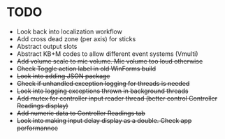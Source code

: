 # TODO

* Look back into localization workflow
* Add cross dead zone (per axis) for sticks
* Abstract output slots
* Abstract KB+M codes to allow different event systems (Vmulti)
* ~~Add volume scale to mic volume. Mic volume too loud otherwise~~
* ~~Check Toggle action label in old WinForms build~~
* ~~Look into adding JSON package~~
* ~~Check if unhandled exception logging for threads is needed~~
* ~~Look into logging exceptions thrown in background threads~~
* ~~Add mutex for controller input reader thread (better control
Controller Readings display)~~
* ~~Add numeric data to Controller Readings tab~~
* ~~Look into making input delay display as a double. Check app performannce~~

